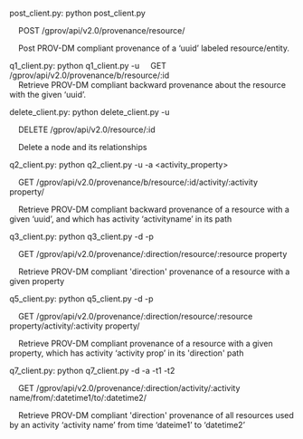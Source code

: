 post_client.py: python post_client.py <filename>

&nbsp;&nbsp;&nbsp; POST /gprov/api/v2.0/provenance/resource/	

&nbsp;&nbsp;&nbsp; Post PROV-DM compliant provenance of a ‘uuid’ labeled resource/entity.

q1_client.py: python q1_client.py -u <uuid>
&nbsp;&nbsp;&nbsp; GET /gprov/api/v2.0/provenance/b/resource/:id	
&nbsp;&nbsp;&nbsp; Retrieve PROV-DM compliant backward provenance about the resource with the given ‘uuid’.	


delete_client.py: python delete_client.py -u <uuid> 

&nbsp;&nbsp;&nbsp; DELETE /gprov/api/v2.0/resource/:id	

&nbsp;&nbsp;&nbsp;  Delete a node and its relationships



q2_client.py: python q2_client.py -u <uuid> -a <activity_property>

&nbsp;&nbsp;&nbsp; GET /gprov/api/v2.0/provenance/b/resource/:id/activity/:activity property/ 	

&nbsp;&nbsp;&nbsp; Retrieve PROV-DM compliant backward provenance  of a resource with a given ‘uuid’, and which has activity ‘activityname’ in its path  


q3_client.py: python q3_client.py -d <direction> -p <resource property>

&nbsp;&nbsp;&nbsp; GET /gprov/api/v2.0/provenance/:direction/resource/:resource property

&nbsp;&nbsp;&nbsp; Retrieve PROV-DM compliant 'direction' provenance  of a resource with a given property


q5_client.py: python q5_client.py -d <direction> -p <resource property>

&nbsp;&nbsp;&nbsp; GET /gprov/api/v2.0/provenance/:direction/resource/:resource property/activity/:activity property/	

&nbsp;&nbsp;&nbsp; Retrieve PROV-DM compliant provenance  of a resource with a given property, which has activity ‘activity prop’ in its 'direction' path


q7_client.py: python q7_client.py -d <direction> -a <activity property> -t1 <time1> -t2 <time2>

&nbsp;&nbsp;&nbsp; GET /gprov/api/v2.0/provenance/:direction/activity/:activity name/from/:datetime1/to/:datetime2/	

&nbsp;&nbsp;&nbsp; Retrieve PROV-DM compliant 'direction' provenance  of all resources used by an activity ‘activity name’ from time ‘dateime1’ to ‘datetime2’

